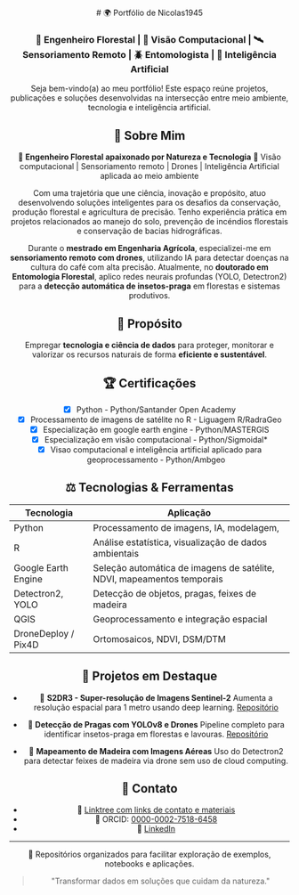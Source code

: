 <div align="center">
# 🌍 Portfólio de Nicolas1945

### 🌳 Engenheiro Florestal | 👀 Visão Computacional | 🛰️ Sensoriamento Remoto | 🪲 Entomologista | 🤖 Inteligência Artificial


Seja bem-vindo(a) ao meu portfólio! Este espaço reúne projetos, publicações e soluções desenvolvidas na intersecção entre meio ambiente, tecnologia e inteligência artificial.

## 🌟 Sobre Mim

🌳 **Engenheiro Florestal apaixonado por Natureza e Tecnologia**
🔬 Visão computacional | Sensoriamento remoto | Drones | Inteligência Artificial aplicada ao meio ambiente

Com uma trajetória que une ciência, inovação e propósito, atuo desenvolvendo soluções inteligentes para os desafios da conservação, produção florestal e agricultura de precisão. Tenho experiência prática em projetos relacionados ao manejo do solo, prevenção de incéndios florestais e conservação de bacias hidrográficas.

Durante o **mestrado em Engenharia Agrícola**, especializei-me em **sensoriamento remoto com drones**, utilizando IA para detectar doenças na cultura do café com alta precisão. Atualmente, no **doutorado em Entomologia Florestal**, aplico redes neurais profundas (YOLO, Detectron2) para a **detecção automática de insetos-praga** em florestas e sistemas produtivos.

## 🔹 Propósito

Empregar **tecnologia e ciência de dados** para proteger, monitorar e valorizar os recursos naturais de forma **eficiente e sustentável**.

## 🏆 Certificações

* [x] Python - Python/Santander Open Academy
* [x] Processamento de imagens de satélite no R - Liguagem R/RadraGeo
* [x] Especialização em google earth engine  - Python/MASTERGIS
* [x] Especialização em visão computacional - Python/Sigmoidal*
* [x] Visao computacional e inteligência artificial aplicado para geoprocessamento  - Python/Ambgeo

## ⚖️ Tecnologias & Ferramentas

| Tecnologia          | Aplicação                                                              |
| ------------------- | ---------------------------------------------------------------------- |
| Python              | Processamento de imagens, IA, modelagem,                               |
| R                   | Análise estatística, visualização de dados ambientais                  |
| Google Earth Engine | Seleção automática de imagens de satélite, NDVI, mapeamentos temporais |
| Detectron2, YOLO    | Detecção de objetos, pragas, feixes de madeira                         |
| QGIS                | Geoprocessamento e integração espacial                                 |
| DroneDeploy / Pix4D | Ortomosaicos, NDVI, DSM/DTM                                            |

## 💼 Projetos em Destaque

* 🔹 **S2DR3 - Super-resolução de Imagens Sentinel-2**
  Aumenta a resolução espacial para 1 metro usando deep learning.
  [Repositório](https://github.com/Nicolas1945/S2DR3-Sentinel2-Superresolucao)

* 🔹 **Detecção de Pragas com YOLOv8 e Drones**
  Pipeline completo para identificar insetos-praga em florestas e lavouras.
  [Repositório](https://github.com/Nicolas1945)

* 🔹 **Mapeamento de Madeira com Imagens Aéreas**
  Uso do Detectron2 para detectar feixes de madeira via drone sem uso de cloud computing.

## 🔎 Contato

* 📱 [Linktree com links de contato e materiais](https://dot.cards/seunomeaqui)
* 👤 ORCID: [0000-0002-7518-6458](https://orcid.org/0000-0002-7518-6458)
* 🔗 [LinkedIn](https://www.linkedin.com/in/seunomeaqui)

---

💼 Repositórios organizados para facilitar exploração de exemplos, notebooks e aplicações.

> "Transformar dados em soluções que cuidam da natureza."

